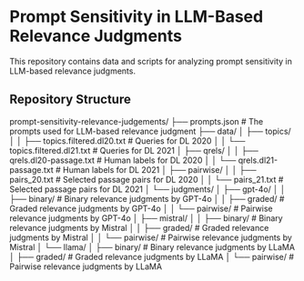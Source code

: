 # Prompt Sensitivity in LLM-Based Relevance Judgments
This repository contains data and scripts for analyzing prompt sensitivity in LLM-based relevance judgments.

## Repository Structure

prompt-sensitivity-relevance-judgements/
├── prompts.json             # The prompts used for LLM-based relevance judgment
├── data/
│   ├── topics/
│   │   ├── topics.filtered.dl20.txt    # Queries for DL 2020
│   │   └── topics.filtered.dl21.txt    # Queries for DL 2021
│   ├── qrels/
│   │   ├── qrels.dl20-passage.txt       # Human labels for DL 2020
│   │   └── qrels.dl21-passage.txt       # Human labels for DL 2021
│   ├── pairwise/
│   │   ├── pairs_20.txt                 # Selected passage pairs for DL 2020
│   │   └── pairs_21.txt                 # Selected passage pairs for DL 2021
│   └── judgments/
│       ├── gpt-4o/
│       │   ├── binary/                  # Binary relevance judgments by GPT-4o
│       │   ├── graded/                  # Graded relevance judgments by GPT-4o
│       │   └── pairwise/                # Pairwise relevance judgments by GPT-4o
│       ├── mistral/
│       │   ├── binary/                  # Binary relevance judgments by Mistral
│       │   ├── graded/                  # Graded relevance judgments by Mistral
│       │   └── pairwise/                # Pairwise relevance judgments by Mistral
│       └── llama/
│           ├── binary/                  # Binary relevance judgments by LLaMA
│           ├── graded/                  # Graded relevance judgments by LLaMA
│           └── pairwise/                # Pairwise relevance judgments by LLaMA

